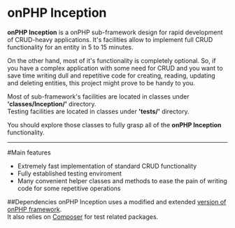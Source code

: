 onPHP Inception
====
**onPHP Inception** is a onPHP sub-framework design for rapid development of CRUD-heavy applications. It's facilities allow
to implement full CRUD functionality for an entity in 5 to 15 minutes.

On the other hand, most of it's functionality is completely optional. So, if you have a complex application with some need for CRUD
and you want to save time writing dull and repetitive code for creating, reading, updating and deleting entities,
this project might prove to be handy to you.

Most of sub-framework's facilities are located in classes under **'classes/Inception/'** directory.  
Testing facilities are located in classes under **'tests/'** directory.  

You should explore those classes to fully grasp all of the **onPHP Inception** functionality.

---

#Main features
- Extremely fast implementation of standard CRUD functionality
- Fully established testing enviroment
- Many convenient helper classes and methods to ease the pain of writing code for some repetitive operations

##Dependencies
onPHP Inception uses a modified and extended [version of onPHP framework](https://github.com/ShadeSlider/onphp-framework).  
It also relies on [Composer](https://getcomposer.org/) for test related packages.
